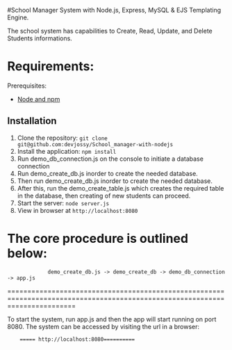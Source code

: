 ﻿#School Manager System with Node.js, Express, MySQL & EJS Templating Engine.

The school system has capabilities to Create, Read, Update, and Delete Students informations.

Requirements:
============

Prerequisites:
- [Node and npm](http://nodejs.org)

## Installation

1. Clone the repository: `git clone git@github.com:devjossy/School_manager-with-nodejs`
2. Install the application: `npm install`
3. Run demo_db_connection.js on the console to initiate a database connection
4. Run demo_create_db.js inorder to create the needed database.
5. Then run demo_create_db.js inorder to create the needed database.
6. After this, run the demo_create_table.js which creates the required table in the database, then creating of new students can proceed.
7. Start the server: `node server.js`
8. View in browser at `http://localhost:8080`


The core procedure is outlined below:
==============================================================================================================================

                 demo_create_db.js -> demo_create_db -> demo_db_connection -> app.js

=============================================================================================================================


To start the system, run app.js and then the app will start running on port 8080.
 The system can be accessed by visiting the url in a browser:

        ===== http://localhost:8080==========
